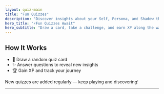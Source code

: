 ```yaml
---
layout: quiz-main
title: "Fun Quizzes"
description: "Discover insights about your Self, Persona, and Shadow through playful quizzes."
hero_title: "⚡Fun Quizzes Await"
hero_subtitle: "Draw a card, take a challenge, and earn XP along the way."
---
```


## How It Works
- 🎴 Draw a random quiz card  
- ✨ Answer questions to reveal new insights  
- 🏆 Gain XP and track your journey  

New quizzes are added regularly — keep playing and discovering!

---
